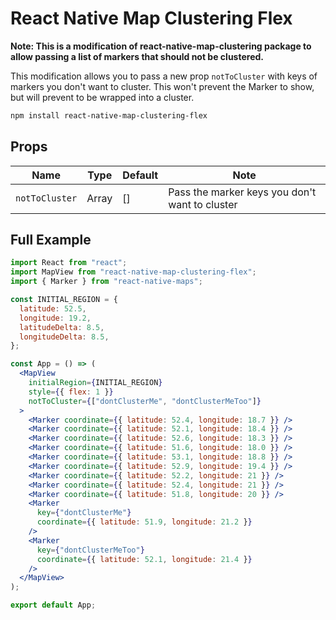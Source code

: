 # React Native Map Clustering Flex

**Note: This is a modification of react-native-map-clustering package to allow passing a list of markers that should not be clustered.**

This modification allows you to pass a new prop `notToCluster` with keys of markers you don't want to cluster. This won't prevent the Marker to show, but will prevent to be wrapped into a cluster.

```bash
npm install react-native-map-clustering-flex
```

## Props

| Name           | Type  | Default | Note                                           |
| -------------- | ----- | ------- | ---------------------------------------------- |
| `notToCluster` | Array | []      | Pass the marker keys you don't want to cluster |

## Full Example

```jsx
import React from "react";
import MapView from "react-native-map-clustering-flex";
import { Marker } from "react-native-maps";

const INITIAL_REGION = {
  latitude: 52.5,
  longitude: 19.2,
  latitudeDelta: 8.5,
  longitudeDelta: 8.5,
};

const App = () => (
  <MapView
    initialRegion={INITIAL_REGION}
    style={{ flex: 1 }}
    notToCluster={["dontClusterMe", "dontClusterMeToo"]}
  >
    <Marker coordinate={{ latitude: 52.4, longitude: 18.7 }} />
    <Marker coordinate={{ latitude: 52.1, longitude: 18.4 }} />
    <Marker coordinate={{ latitude: 52.6, longitude: 18.3 }} />
    <Marker coordinate={{ latitude: 51.6, longitude: 18.0 }} />
    <Marker coordinate={{ latitude: 53.1, longitude: 18.8 }} />
    <Marker coordinate={{ latitude: 52.9, longitude: 19.4 }} />
    <Marker coordinate={{ latitude: 52.2, longitude: 21 }} />
    <Marker coordinate={{ latitude: 52.4, longitude: 21 }} />
    <Marker coordinate={{ latitude: 51.8, longitude: 20 }} />
    <Marker
      key={"dontClusterMe"}
      coordinate={{ latitude: 51.9, longitude: 21.2 }}
    />
    <Marker
      key={"dontClusterMeToo"}
      coordinate={{ latitude: 52.1, longitude: 21.4 }}
    />
  </MapView>
);

export default App;
```
